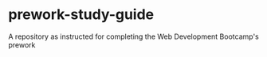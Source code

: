 # prework-study-guide
A repository as instructed for completing the Web Development Bootcamp's prework

